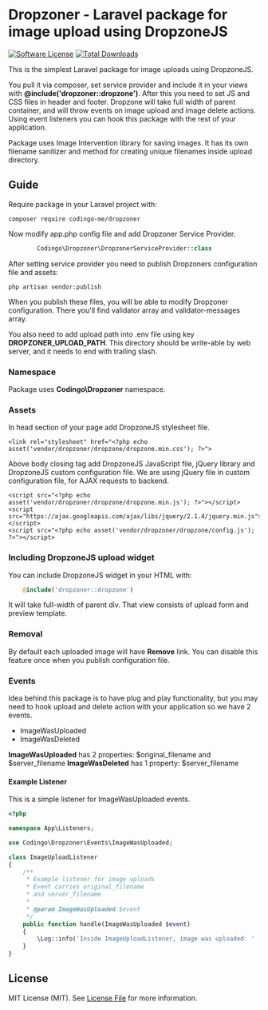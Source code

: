 # Dropzoner - Laravel package for image upload using DropzoneJS 

[![Software License][ico-license]](https://github.com/codingo-me/dropzoner/blob/master/LICENSE)
[![Total Downloads](https://img.shields.io/packagist/dt/codingo-me/dropzoner.svg?style=flat-square)](https://packagist.org/packages/codingo-me/dropzoner)

This is the simplest Laravel package for image uploads using DropzoneJS. 

You pull it via composer, set service provider and include it in your views with **@include('dropzoner::dropzone')**. After this you need to set JS and CSS files in header and footer. 
Dropzone will take full width of parent container, and will throw events on image upload and image delete actions. 
Using event listeners you can hook this package with the rest of your application.

Package uses Image Intervention library for saving images. It has its own filename sanitizer and method for creating unique filenames inside upload directory.

## Guide

Require package in your Laravel project with:

```shell
composer require codingo-me/dropzoner
```

Now modify app.php config file and add Dropzoner Service Provider.

```php
        Codingo\Dropzoner\DropzonerServiceProvider::class
```
 
After setting service provider you need to publish Dropzoners configuration file and assets:

```shell
php artisan vendor:publish
```

When you publish these files, you will be able to modify Dropzoner configuration. There you'll find validator array and validator-messages array.

You also need to add upload path into .env file using key **DROPZONER_UPLOAD_PATH**. This directory should be write-able by web server, and it needs to end with trailing slash.

### Namespace

Package uses **Codingo\Dropzoner** namespace.

### Assets

In head section of your page add DropzoneJS stylesheet file.

```
<link rel="stylesheet" href="<?php echo asset('vendor/dropzoner/dropzone/dropzone.min.css'); ?>">
```

Above body closing tag add DropzoneJS JavaScript file, jQuery library and DropzoneJS custom configuration file. 
We are using jQuery file in custom configuration file, for AJAX requests to backend.

```
<script src="<?php echo asset('vendor/dropzoner/dropzone/dropzone.min.js'); ?>"></script>
<script src="https://ajax.googleapis.com/ajax/libs/jquery/2.1.4/jquery.min.js"></script>
<script src="<?php echo asset('vendor/dropzoner/dropzone/config.js'); ?>"></script>
```

### Including DropzoneJS upload widget

You can include DropzoneJS widget in your HTML with: 

```php
    @include('dropzoner::dropzone')
```

It will take full-width of parent div. That view consists of upload form and preview template. 

### Removal

By default each uploaded image will have **Remove** link. You can disable this feature once when you publish configuration file.

### Events

Idea behind this package is to have plug and play functionality, but you may need to hook upload and delete action with your application so we have 2 events.

* ImageWasUploaded
* ImageWasDeleted

**ImageWasUploaded** has 2 properties: $original_filename and $server_filename
**ImageWasDeleted** has 1 property: $server_filename

#### Example Listener

This is a simple listener for ImageWasUploaded events.

```php
<?php

namespace App\Listeners;

use Codingo\Dropzoner\Events\ImageWasUploaded;

class ImageUploadListener
{
    /**
     * Example listener for image uploads
     * Event carries original_filename
     * and server_filename
     *
     * @param ImageWasUploaded $event
     */
    public function handle(ImageWasUploaded $event)
    {
        \Log::info('Inside ImageUploadListener, image was uploaded: ' . $event->server_filename);
    }
}
```

## License

MIT License (MIT). See [License File](https://github.com/codingo-me/dropzoner/blob/master/LICENSE) for more information.


[ico-license]: https://img.shields.io/badge/license-MIT-brightgreen.svg?style=flat-square